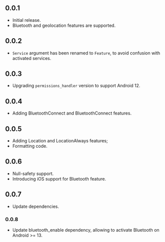 ## 0.0.1

* Initial release.
* Bluetooth and geolocation features are supported.

## 0.0.2

* `Service` argument has been renamed to `Feature`, to avoid confusion with activated services.

## 0.0.3

* Upgrading `permissions_handler` version to support Android 12.

## 0.0.4

* Adding BluetoothConnect and BluetoothConnect features.

## 0.0.5 

* Adding Location and LocationAlways features;
* Formatting code.

## 0.0.6

* Null-safety support.
* Introducing iOS support for Bluetooth feature.

## 0.0.7

* Update dependencies.

### 0.0.8

* Update bluetooth_enable dependency, allowing to activate Bluetooth on Android >= 13.